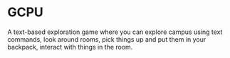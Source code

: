 # GCPU
A text-based exploration game where you can explore campus using text commands, look around rooms, pick things up and put them in your backpack, interact with things in the room.
